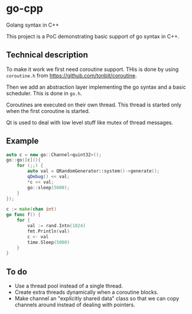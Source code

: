 # go-cpp
Golang syntax in C++

This project is a PoC demonstrating basic support of go syntax in C++.

## Technical description
To make it work we first need coroutine support. THis is done by using `coroutine.h` from https://github.com/tonbit/coroutine.

Then we add an abstraction layer implementing the go syntax and a basic scheduler. This is done in `go.h`.

Coroutines are executed on their own thread. This thread is started only when the first coroutine is started.

Qt is used to deal with low level stuff like mutex of thread messages.

## Example
```c++
auto c = new go::Channel<quint32>();
go::go([c](){
    for (;;) {
        auto val = QRandomGenerator::system()->generate();
        qDebug() << val;
        *c << val;
        go::sleep(5000);
    }
});
```

```go
c := make(chan int)
go func f() {
    for {
        val := rand.Intn(1024)
        fmt.Println(val)
        c <- val
        time.Sleep(5000)
    }
}

```

## To do
- Use a thread pool instead of a single thread.
- Create extra threads dynamically when a coroutine blocks.
- Make channel an "explicitly shared data" class so that we can copy channels around instead of dealing with pointers.